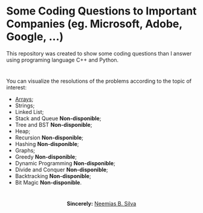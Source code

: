 # Some Coding Questions to Important Companies (eg. Microsoft, Adobe, Google, ...)

This repository was created to show some coding questions than I answer using programing language C++ and Python.

#
You can visualize the resolutions of the problems according to the topic of interest:
<ul>
    <li><a href="arrays">Arrays</a>;
    <li>Strings;
    <li>Linked List;
    <li>Stack and Queue <b>Non-disponible</b>;
    <li>Tree and BST <b>Non-disponible</b>;
    <li>Heap;
    <li>Recursion <b>Non-disponible</b>;
    <li>Hashing <b>Non-disponible</b>;
    <li>Graphs;
    <li>Greedy <b>Non-disponible</b>;
    <li>Dynamic Programming <b>Non-disponible</b>;
    <li>Divide and Conquer <b>Non-disponible</b>;
    <li>Backtracking <b>Non-disponible</b>;
    <li>Bit Magic <b>Non-disponible</b>.
</ul>

#

<p align="center"><b>Sincerely:</b> <a href="https://github.com/neemiasbsilva">Neemias B. Silva</a></p>

#

